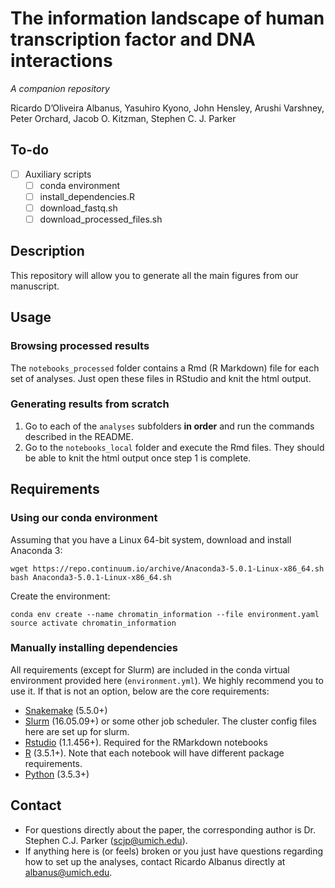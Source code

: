 # The information landscape of human transcription factor and DNA interactions
_A companion repository_

Ricardo D’Oliveira Albanus, Yasuhiro Kyono, John Hensley, Arushi Varshney, Peter Orchard, Jacob O. Kitzman, Stephen C. J. Parker

## To-do
- [ ] Auxiliary scripts
    - [ ] conda environment
    - [ ] install_dependencies.R
    - [ ] download_fastq.sh
    - [ ] download_processed_files.sh

## Description
This repository will allow you to generate all the main figures from our manuscript.

## Usage
### Browsing processed results
The `notebooks_processed` folder contains a Rmd (R Markdown) file for each set of analyses. Just open these files in RStudio and knit the html output.
### Generating results from scratch
1. Go to each of the `analyses` subfolders **in order** and run the commands described in the README.
2. Go to the `notebooks_local` folder and execute the Rmd files. They should be able to knit the html output once step 1 is complete.

## Requirements
### Using our conda environment
Assuming that you have a Linux 64-bit system, download and install Anaconda 3:
```
wget https://repo.continuum.io/archive/Anaconda3-5.0.1-Linux-x86_64.sh
bash Anaconda3-5.0.1-Linux-x86_64.sh
```
Create the environment:
```
conda env create --name chromatin_information --file environment.yaml
source activate chromatin_information
```

### Manually installing dependencies
All requirements (except for Slurm) are included in the conda virtual environment provided here (`environment.yml`). We highly recommend you to use it. If that is not an option, below are the core requirements:
* [Snakemake](https://snakemake.readthedocs.io/en/stable/) (5.5.0+)
* [Slurm](https://slurm.schedmd.com) (16.05.09+) or some other job scheduler. The cluster config files here are set up for slurm.
* [Rstudio](https://www.rstudio.com) (1.1.456+). Required for the RMarkdown notebooks
* [R](https://www.r-project.org) (3.5.1+). Note that each notebook will have different package requirements.
* [Python](https://www.python.org) (3.5.3+)

## Contact
* For questions directly about the paper, the corresponding author is Dr. Stephen C.J. Parker (scjp@umich.edu).
* If anything here is (or feels) broken or you just have questions regarding how to set up the analyses, contact Ricardo Albanus directly at albanus@umich.edu.
